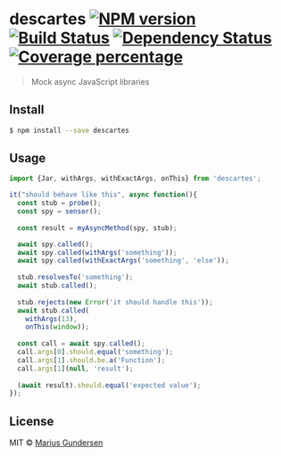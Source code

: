 # descartes [![NPM version][npm-image]][npm-url] [![Build Status][travis-image]][travis-url] [![Dependency Status][daviddm-image]][daviddm-url] [![Coverage percentage][coveralls-image]][coveralls-url]
> Mock async JavaScript libraries


## Install

```sh
$ npm install --save descartes
```


## Usage

```js
import {Jar, withArgs, withExactArgs, onThis} from 'descartes';

it("should behave like this", async function(){
  const stub = probe();
  const spy = sensor();
  
  const result = myAsyncMethod(spy, stub);

  await spy.called();
  await spy.called(withArgs('something'));
  await spy.called(withExactArgs('something', 'else'));
  
  stub.resolvesTo('something');
  await stub.called();
  
  stub.rejects(new Error('it should handle this'));
  await stub.called(
    withArgs(13),
    onThis(window));
    
  const call = await spy.called();
  call.args[0].should.equal('something');
  call.args[1].should.be.a('Function');
  call.args[1](null, 'result');
  
  (await result).should.equal('expected value');
});

```

## License

MIT © [Marius Gundersen](https://mariusgundersen.net)


[npm-image]: https://badge.fury.io/js/descartes.svg
[npm-url]: https://npmjs.org/package/descartes
[travis-image]: https://travis-ci.org/mariusGundersen/descartes.svg?branch=master
[travis-url]: https://travis-ci.org/mariusGundersen/descartes
[daviddm-image]: https://david-dm.org/mariusGundersen/descartes.svg?theme=shields.io
[daviddm-url]: https://david-dm.org/mariusGundersen/descartes
[coveralls-image]: https://coveralls.io/repos/mariusGundersen/descartes/badge.svg
[coveralls-url]: https://coveralls.io/r/mariusGundersen/descartes
